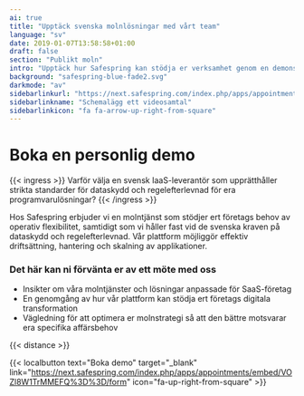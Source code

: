 ```yaml
---
ai: true
title: "Upptäck svenska molnlösningar med vårt team"
language: "sv"
date: 2019-01-07T13:58:58+01:00
draft: false
section: "Publikt moln"
intro: "Upptäck hur Safespring kan stödja er verksamhet genom en demonstration av vår molnplattform."
background: "safespring-blue-fade2.svg"
darkmode: "av"
sidebarlinkurl: "https://next.safespring.com/index.php/apps/appointments/embed/VOZl8W1TrMMEFQ%3D%3D/form"
sidebarlinkname: "Schemalägg ett videosamtal"
sidebarlinkicon: "fa fa-arrow-up-right-from-square"
---
```

# Boka en personlig demo

{{< ingress >}}
Varför välja en svensk IaaS-leverantör som upprätthåller strikta standarder för dataskydd och regelefterlevnad för era programvarulösningar?
{{< /ingress >}}

Hos Safespring erbjuder vi en molntjänst som stödjer ert företags behov av operativ flexibilitet, samtidigt som vi håller fast vid de svenska kraven på dataskydd och regelefterlevnad. Vår plattform möjliggör effektiv driftsättning, hantering och skalning av applikationer.

### Det här kan ni förvänta er av ett möte med oss

- Insikter om våra molntjänster och lösningar anpassade för SaaS-företag
- En genomgång av hur vår plattform kan stödja ert företags digitala transformation
- Vägledning för att optimera er molnstrategi så att den bättre motsvarar era specifika affärsbehov

{{< distance >}}

{{< localbutton text="Boka demo" target="_blank" link="https://next.safespring.com/index.php/apps/appointments/embed/VOZl8W1TrMMEFQ%3D%3D/form" icon="fa-up-right-from-square" >}}
